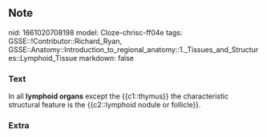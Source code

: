 ## Note
nid: 1661020708198
model: Cloze-chrisc-ff04e
tags: GSSE::!Contributor::Richard_Ryan, GSSE::Anatomy::Introduction_to_regional_anatomy::1._Tissues_and_Structures::Lymphoid_Tissue
markdown: false

### Text
<div class='toggle'>
  In all <strong>lymphoid organs</strong> except the {{c1::thymus}}
  the characteristic structural feature is the {{c2::lymphoid
  nodule or follicle}}.
</div>

### Extra

